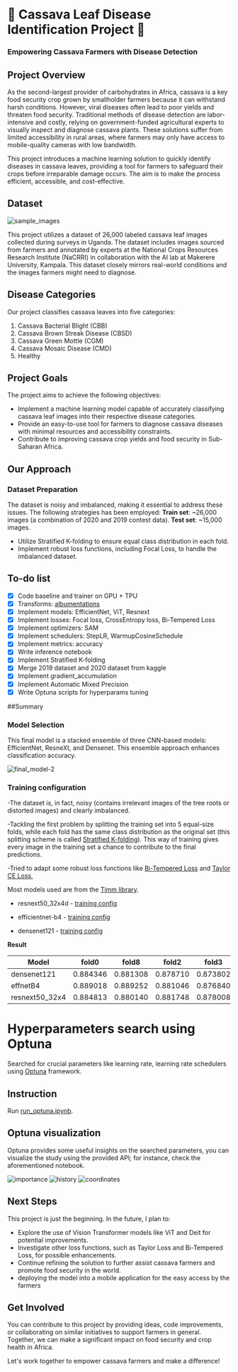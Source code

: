 # 🌿 Cassava Leaf Disease Identification Project 🌿
### Empowering Cassava Farmers with Disease Detection

## Project Overview

As the second-largest provider of carbohydrates in Africa, cassava is a key food security crop grown by smallholder farmers because it can withstand harsh conditions. However, viral diseases often lead to poor yields and threaten food security. Traditional methods of disease detection are labor-intensive and costly, relying on government-funded agricultural experts to visually inspect and diagnose cassava plants. These solutions suffer from limited accessibility in rural areas, where farmers may only have access to mobile-quality cameras with low bandwidth.

This project introduces a machine learning solution to quickly identify diseases in cassava leaves, providing a tool for farmers to safeguard their crops before irreparable damage occurs. The aim is to make the process efficient, accessible, and cost-effective.

## Dataset
![sample_images](https://github.com/hrishikesh829370/Cassava_plant_disease_classifier/assets/131910887/4234d58b-ecaa-4566-9294-26ae1a0c6fbf)

This project utilizes a dataset of 26,000 labeled cassava leaf images collected during surveys in Uganda. The dataset includes images sourced from farmers and annotated by experts at the National Crops Resources Research Institute (NaCRRI) in collaboration with the AI lab at Makerere University, Kampala. This dataset closely mirrors real-world conditions and the images farmers might need to diagnose.


## Disease Categories

Our project classifies cassava leaves into five categories:

1. Cassava Bacterial Blight (CBB)
2. Cassava Brown Streak Disease (CBSD)
3. Cassava Green Mottle (CGM)
4. Cassava Mosaic Disease (CMD)
5. Healthy

## Project Goals

The project aims to achieve the following objectives:

- Implement a machine learning model capable of accurately classifying cassava leaf images into their respective disease categories.
- Provide an easy-to-use tool for farmers to diagnose cassava diseases with minimal resources and accessibility constraints.
- Contribute to improving cassava crop yields and food security in Sub-Saharan Africa.

## Our Approach

### Dataset Preparation

The dataset is noisy and imbalanced, making it essential to address these issues. The following strategies has been employed:
**Train set**: ~26,000 images (a combination of 2020 and 2019 contest data).
**Test set**: ~15,000 images.

- Utilize Stratified K-folding to ensure equal class distribution in each fold.
- Implement robust loss functions, including Focal Loss, to handle the imbalanced dataset.

## To-do list

- [x] Code baseline and trainer on GPU + TPU  
- [x] Transforms: [albumentations](https://github.com/albumentations-team/albumentations)
- [x] Implement models: EfficientNet, ViT, Resnext 
- [x] Implement losses: Focal loss, CrossEntropy loss, Bi-Tempered Loss  
- [x] Implement optimizers: SAM  
- [x] Implement schedulers: StepLR, WarmupCosineSchedule  
- [x] Implement metrics: accuracy
- [x] Write inference notebook  
- [x] Implement Stratified K-folding  
- [x] Merge 2019 dataset and 2020 dataset from kaggle 
- [x] Implement gradient_accumulation   
- [x] Implement Automatic Mixed Precision  
- [x] Write Optuna scripts for hyperparams tuning  

##Summary
### Model Selection

This final model is a stacked ensemble of three CNN-based models: EfficientNet, ResneXt, and Densenet. This ensemble approach enhances classification accuracy.

![final_model-2](https://github.com/hrishikesh829370/Cassava_plant_disease_classifier/assets/131910887/fb4e96d9-a844-4cc4-a2ee-aeb53b323caa)



### Training configuration

-The dataset is, in fact, noisy (contains irrelevant images of the tree roots or distorted images) and clearly imbalanced.  

-Tackling the first problem by splitting the training set into 5 equal-size folds, while each fold has the same class distribution as the original set (this splitting scheme is called [Stratified K-folding](https://scikit-learn.org/stable/modules/generated/sklearn.model_selection.StratifiedKFold.html)). This way of training gives every image in the training set a chance to contribute to the final predictions. 

-Tried to adapt some robust loss functions like [Bi-Tempered Loss](https://ai.googleblog.com/2019/08/bi-tempered-logistic-loss-for-training.html) and [Taylor CE Loss](https://www.ijcai.org/Proceedings/2020/0305.pdf), 


Most models used are from the [Timm library](https://github.com/rwightman/pytorch-image-models).

* resnext50_32x4d - [training config](src/configs/resnext.yaml)

* efficientnet-b4 - [training config](src/configs/effnet.yaml)

* densenet121 - [training config](src/configs/densenet.yaml)

**Result**

| Model          | fold0    | fold8    | fold2    | fold3    | fold4    | CV       | Public | Private |
|----------------|----------|----------|----------|----------|----------|----------|--------|---------|
| densenet121    | 0.884346 | 0.881308 | 0.878710 | 0.873802 | 0.888993 | 0.881431 | 0.889  | **0.887**   |
| effnetB4       | 0.889018 | 0.889252 | 0.881046 | 0.876840 | 0.888525 | 0.884936 | 0.896  | **0.894**   |
| resnext50_32x4 | 0.884813 | 0.880140 | 0.881748 | 0.878008 | 0.892498 | 0.883441 | 0.895  | **0.891**   |


# Hyperparameters search using Optuna

Searched for crucial parameters like learning rate, learning rate schedulers using [Optuna](https://optuna.org/) framework. 

## Instruction

Run [run_optuna.ipynb](run_optuna.ipynb).

## Optuna visualization

Optuna provides some useful insights on the searched parameters, you can visualize the study using the provided API; for instance, check the aforementioned notebook.

![importance](https://github.com/hrishikesh829370/Cassava_plant_disease_classifier/assets/131910887/7a574e67-9408-4925-a981-39b48c801091)
![history](https://github.com/hrishikesh829370/Cassava_plant_disease_classifier/assets/131910887/f85dd211-ff30-45e5-b9f2-2b5f0249c431)
![coordinates](https://github.com/hrishikesh829370/Cassava_plant_disease_classifier/assets/131910887/67bdefce-0ad0-4f1b-909f-a35cd3841407)

## Next Steps

This project is just the beginning. In the future, I plan to:

- Explore the use of Vision Transformer models like ViT and Deit for potential improvements.
- Investigate other loss functions, such as Taylor Loss and Bi-Tempered Loss, for possible enhancements.
- Continue refining the solution to further assist cassava farmers and promote food security in the world.
- deploying the model into a mobile application for the easy access by the farmers

## Get Involved

You can contribute to this project by providing ideas, code improvements, or collaborating on similar initiatives to support farmers in general. Together, we can make a significant impact on food security and crop health in Africa.

Let's work together to empower cassava farmers and make a difference!
